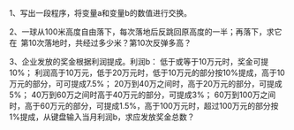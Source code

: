 1、写出一段程序，将变量a和变量b的数值进行交换。

2、一球从100米高度自由落下，每次落地后反跳回原高度的一半；再落下，求它在 第10次落地时，共经过多少米？第10次反弹多高？


3、企业发放的奖金根据利润提成。利润b：
	低于或等于10万元时，奖金可提10%；
	利润高于10万元，低于20万元时，低于10万元的部分按10%提成，高于10万元的部分，可可提成7.5%；
	20万到40万之间时，高于20万元的部分，可提成5%；
	40万到60万之间时高于40万元的部分，可提成3%；
	60万到100万之间时，高于60万元的部分，可提成1.5%，高于100万元时，超过100万元的部分按1%提成，从键盘输入当月利润b，求应发放奖金总数？
